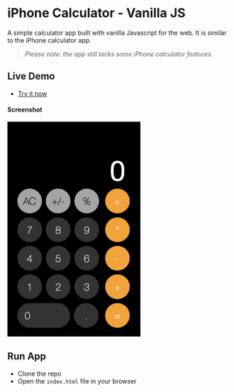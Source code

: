 # iPhone Calculator - Vanilla JS

A simple calculator app built with vanilla Javascript for the web. It is similar to the iPhone calculator app.

> _Please note: the app still lacks some iPhone calculator features._

## Live Demo

- [Try it now](https://emanuelefavero.github.io/calculator-vanilla-js/)

#### Screenshot

<img src="screenshot.png" alt="screenshot" width="300">

## Run App

- Clone the repo
- Open the `index.html` file in your browser
